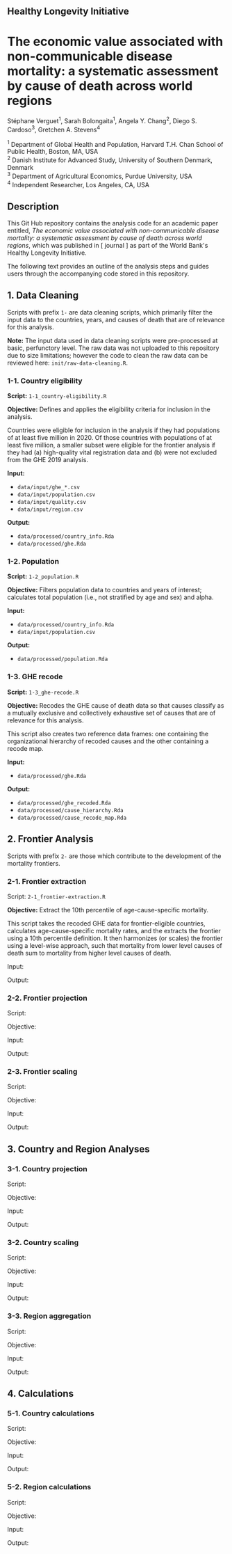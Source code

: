 ## Healthy Longevity Initiative

# **The economic value associated with non-communicable disease mortality: a systematic assessment by cause of death across world regions**

Stéphane Verguet<sup>1</sup>, Sarah Bolongaita<sup>1</sup>, Angela Y. Chang<sup>2</sup>, Diego S. Cardoso<sup>3</sup>, Gretchen A. Stevens<sup>4</sup>

<sup>1</sup> Department of Global Health and Population, Harvard T.H. Chan School of Public Health, Boston, MA, USA\
<sup>2</sup> Danish Institute for Advanced Study, University of Southern Denmark, Denmark\
<sup>3</sup> Department of Agricultural Economics, Purdue University, USA\
<sup>4</sup> Independent Researcher, Los Angeles, CA, USA

## Description

This Git Hub repository contains the analysis code for an academic paper entitled, *The economic value associated with non-communicable disease mortality: a systematic assessment by cause of death across world regions*, which was published in [ journal ] as part of the World Bank's Healthy Longevity Initiative.

The following text provides an outline of the analysis steps and guides users through the accompanying code stored in this repository.

## 1. Data Cleaning

Scripts with prefix `1-` are data cleaning scripts, which primarily filter the input data to the countries, years, and causes of death that are of relevance for this analysis.

**Note:** The input data used in data cleaning scripts were pre-processed at basic, perfunctory level. The raw data was not uploaded to this repository due to size limitations; however the code to clean the raw data can be reviewed here: `init/raw-data-cleaning.R`.

### 1-1. Country eligibility

**Script:** `1-1_country-eligibility.R`

**Objective:** Defines and applies the eligibility criteria for inclusion in the analysis.

Countries were eligible for inclusion in the analysis if they had populations of at least five million in 2020. Of those countries with populations of at least five million, a smaller subset were eligible for the frontier analysis if they had (a) high-quality vital registration data and (b) were not excluded from the GHE 2019 analysis.

**Input:**

-   `data/input/ghe_*.csv`
-   `data/input/population.csv`
-   `data/input/quality.csv`
-   `data/input/region.csv`

**Output:**

-   `data/processed/country_info.Rda`
-   `data/processed/ghe.Rda`

### 1-2. Population

**Script:** `1-2_population.R`

**Objective:** Filters population data to countries and years of interest; calculates total population (i.e., not stratified by age and sex) and alpha.

**Input:**

-   `data/processed/country_info.Rda`
-   `data/input/population.csv`

**Output:**

-   `data/processed/population.Rda`

### 1-3. GHE recode

**Script:** `1-3_ghe-recode.R`

**Objective:** Recodes the GHE cause of death data so that causes classify as a mutually exclusive and collectively exhaustive set of causes that are of relevance for this analysis.

This script also creates two reference data frames: one containing the organizational hierarchy of recoded causes and the other containing a recode map.

**Input:**

-   `data/processed/ghe.Rda`

**Output:**

-   `data/processed/ghe_recoded.Rda`
-   `data/processed/cause_hierarchy.Rda`
-   `data/processed/cause_recode_map.Rda`

## 2. Frontier Analysis

Scripts with prefix `2-` are those which contribute to the development of the mortality frontiers.

### 2-1. Frontier extraction

Script: `2-1_frontier-extraction.R`

**Objective:** Extract the 10th percentile of age-cause-specific mortality.

This script takes the recoded GHE data for frontier-eligible countries, calculates age-cause-specific mortality rates, and the extracts the frontier using a 10th percentile definition. It then harmonizes (or scales) the frontier using a level-wise approach, such that mortality from lower level causes of death sum to mortality from higher level causes of death.

Input:

Output:

### 2-2. Frontier projection

Script:

Objective:

Input:

Output:

### 2-3. Frontier scaling

Script:

Objective:

Input:

Output:

## 3. Country and Region Analyses

### 3-1. Country projection

Script:

Objective:

Input:

Output:

### 3-2. Country scaling

Script:

Objective:

Input:

Output:

### 3-3. Region aggregation

Script:

Objective:

Input:

Output:

## 4. Calculations

### 5-1. Country calculations

Script:

Objective:

Input:

Output:

### 5-2. Region calculations

Script:

Objective:

Input:

Output:
